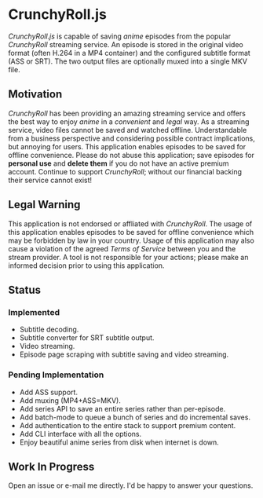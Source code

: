 # CrunchyRoll.js

*CrunchyRoll.js* is capable of saving *anime* episodes from the popular *CrunchyRoll*
streaming service. An episode is stored in the original video format (often
H.264 in a MP4 container) and the configured subtitle format (ASS or SRT). The
two output files are optionally muxed into a single MKV file.

## Motivation

*CrunchyRoll* has been providing an amazing streaming service and offers the
best way to enjoy *anime* in a *convenient* and *legal* way. As a streaming
service, video files cannot be saved and watched offline. Understandable from a
business perspective and considering possible contract implications, but annoying
for users. This application enables episodes to be saved for offline convenience.
Please do not abuse this application; save episodes for **personal use** and
**delete them** if you do not have an active premium account. Continue to support
*CrunchyRoll*; without our financial backing their service cannot exist!

## Legal Warning

This application is not endorsed or affliated with *CrunchyRoll*. The usage of
this application enables episodes to be saved for offline convenience which may
be forbidden by law in your country. Usage of this application may also cause a
violation of the agreed *Terms of Service* between you and the stream provider.
A tool is not responsible for your actions; please make an informed decision
prior to using this application.

## Status

### Implemented

* Subtitle decoding.
* Subtitle converter for SRT subtitle output.
* Video streaming.
* Episode page scraping with subtitle saving and video streaming.

### Pending Implementation

* Add ASS support.
* Add muxing (MP4+ASS=MKV).
* Add series API to save an entire series rather than per-episode.
* Add batch-mode to queue a bunch of series and do incremental saves.
* Add authentication to the entire stack to support premium content.
* Add CLI interface with all the options.
* Enjoy beautiful anime series from disk when internet is down.

## Work In Progress

Open an issue or e-mail me directly. I'd be happy to answer your questions.
